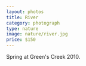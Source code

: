 ```yaml
---
layout: photos
title: River
category: photograph
type: nature
image: nature/river.jpg
price: $150
---
```


Spring at Green's Creek 2010. 